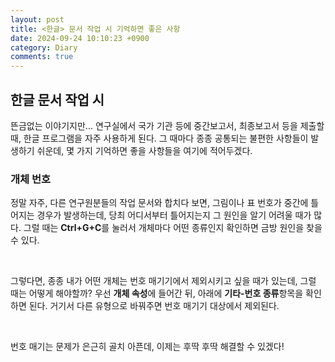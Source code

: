 ```yaml
---
layout: post
title: <한글> 문서 작업 시 기억하면 좋은 사항
date: 2024-09-24 10:10:23 +0900
category: Diary
comments: true
---
```


## 한글 문서 작업 시

뜬금없는 이야기지만... 연구실에서 국가 기관 등에 중간보고서, 최종보고서 등을 제출할 때, 한글 프로그램을 자주 사용하게 된다. 그 때마다 종종 공통되는 불편한 사항들이 발생하기 쉬운데, 몇 가지 기억하면 좋을 사항들을 여기에 적어두겠다.

### 개체 번호

정말 자주, 다른 연구원분들의 작업 문서와 합치다 보면, 그림이나 표 번호가 중간에 틀어지는 경우가 발생하는데, 당최 어디서부터 틀어지는지 그 원인을 알기 어려울 때가 많다. 그럴 때는 **Ctrl+G+C**를 눌러서 개체마다 어떤 종류인지 확인하면 금방 원인을 찾을 수 있다.

<br/>

그렇다면, 종종 내가 어떤 개체는 번호 매기기에서 제외시키고 싶을 때가 있는데, 그럴 때는 어떻게 해야할까? 우선 **개체 속성**에 들어간 뒤, 아래에 **기타-번호 종류**항목을 확인하면 된다. 거기서 다른 유형으로 바꿔주면 번호 매기기 대상에서 제외된다.

<br/>

번호 매기는 문제가 은근히 골치 아픈데, 이제는 후딱 후딱 해결할 수 있겠다!